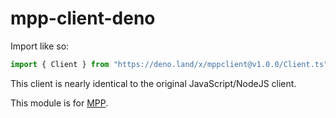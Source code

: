 # mpp-client-deno

Import like so:
```js
import { Client } from "https://deno.land/x/mppclient@v1.0.0/Client.ts";
```

This client is nearly identical to the original JavaScript/NodeJS client.

This module is for [MPP](https://mppclone.com).
